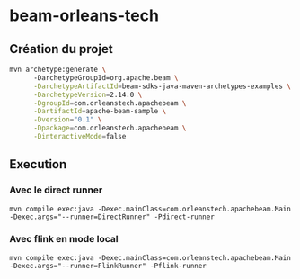 # beam-orleans-tech

## Création du projet

```bash
mvn archetype:generate \                                                                                                                                                             alexandre@devbox
      -DarchetypeGroupId=org.apache.beam \
      -DarchetypeArtifactId=beam-sdks-java-maven-archetypes-examples \
      -DarchetypeVersion=2.14.0 \
      -DgroupId=com.orleanstech.apachebeam \
      -DartifactId=apache-beam-sample \
      -Dversion="0.1" \
      -Dpackage=com.orleanstech.apachebeam \
      -DinteractiveMode=false
``` 

## Execution 

### Avec le direct runner 

 ```jshelllanguage
 mvn compile exec:java -Dexec.mainClass=com.orleanstech.apachebeam.Main    -Dexec.args="--runner=DirectRunner" -Pdirect-runner
```
### Avec flink en mode local 
 
 ```jshelllanguage
 mvn compile exec:java -Dexec.mainClass=com.orleanstech.apachebeam.Main    -Dexec.args="--runner=FlinkRunner" -Pflink-runner
```